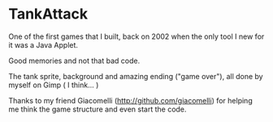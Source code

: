 TankAttack
==========

One of the first games that I built, back on 2002 when the only tool I new for it was a Java Applet.

Good memories and not that bad code.

The tank sprite, background and amazing ending ("game over"), all done by myself on Gimp ( I think... )

Thanks to my friend Giacomelli (http://github.com/giacomelli) for helping me think the game structure and even start the code.

